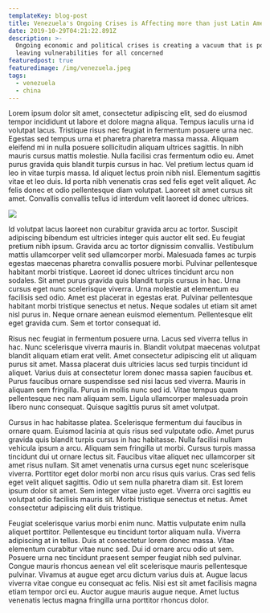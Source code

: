 ```yaml
---
templateKey: blog-post
title: Venezuela's Ongoing Crises is Affecting more than just Latin America
date: 2019-10-29T04:21:22.891Z
description: >-
  Ongoing economic and political crises is creating a vacuum that is potentially
  leaving vulnerabilities for all concerned
featuredpost: true
featuredimage: /img/venezuela.jpeg
tags:
  - venezuela
  - china
---
```

Lorem ipsum dolor sit amet, consectetur adipiscing elit, sed do eiusmod tempor incididunt ut labore et dolore magna aliqua. Tempus iaculis urna id volutpat lacus. Tristique risus nec feugiat in fermentum posuere urna nec. Egestas sed tempus urna et pharetra pharetra massa massa. Aliquam eleifend mi in nulla posuere sollicitudin aliquam ultrices sagittis. In nibh mauris cursus mattis molestie. Nulla facilisi cras fermentum odio eu. Amet purus gravida quis blandit turpis cursus in hac. Vel pretium lectus quam id leo in vitae turpis massa. Id aliquet lectus proin nibh nisl. Elementum sagittis vitae et leo duis. Id porta nibh venenatis cras sed felis eget velit aliquet. Ac felis donec et odio pellentesque diam volutpat. Laoreet sit amet cursus sit amet. Convallis convallis tellus id interdum velit laoreet id donec ultrices.



![](/img/juan.jpeg)



Id volutpat lacus laoreet non curabitur gravida arcu ac tortor. Suscipit adipiscing bibendum est ultricies integer quis auctor elit sed. Eu feugiat pretium nibh ipsum. Gravida arcu ac tortor dignissim convallis. Vestibulum mattis ullamcorper velit sed ullamcorper morbi. Malesuada fames ac turpis egestas maecenas pharetra convallis posuere morbi. Pulvinar pellentesque habitant morbi tristique. Laoreet id donec ultrices tincidunt arcu non sodales. Sit amet purus gravida quis blandit turpis cursus in hac. Urna cursus eget nunc scelerisque viverra. Urna molestie at elementum eu facilisis sed odio. Amet est placerat in egestas erat. Pulvinar pellentesque habitant morbi tristique senectus et netus. Neque sodales ut etiam sit amet nisl purus in. Neque ornare aenean euismod elementum. Pellentesque elit eget gravida cum. Sem et tortor consequat id.



Risus nec feugiat in fermentum posuere urna. Lacus sed viverra tellus in hac. Nunc scelerisque viverra mauris in. Blandit volutpat maecenas volutpat blandit aliquam etiam erat velit. Amet consectetur adipiscing elit ut aliquam purus sit amet. Massa placerat duis ultricies lacus sed turpis tincidunt id aliquet. Varius duis at consectetur lorem donec massa sapien faucibus et. Purus faucibus ornare suspendisse sed nisi lacus sed viverra. Mauris in aliquam sem fringilla. Purus in mollis nunc sed id. Vitae tempus quam pellentesque nec nam aliquam sem. Ligula ullamcorper malesuada proin libero nunc consequat. Quisque sagittis purus sit amet volutpat.



Cursus in hac habitasse platea. Scelerisque fermentum dui faucibus in ornare quam. Euismod lacinia at quis risus sed vulputate odio. Amet purus gravida quis blandit turpis cursus in hac habitasse. Nulla facilisi nullam vehicula ipsum a arcu. Aliquam sem fringilla ut morbi. Cursus turpis massa tincidunt dui ut ornare lectus sit. Faucibus vitae aliquet nec ullamcorper sit amet risus nullam. Sit amet venenatis urna cursus eget nunc scelerisque viverra. Porttitor eget dolor morbi non arcu risus quis varius. Cras sed felis eget velit aliquet sagittis. Odio ut sem nulla pharetra diam sit. Est lorem ipsum dolor sit amet. Sem integer vitae justo eget. Viverra orci sagittis eu volutpat odio facilisis mauris sit. Morbi tristique senectus et netus. Amet consectetur adipiscing elit duis tristique.



Feugiat scelerisque varius morbi enim nunc. Mattis vulputate enim nulla aliquet porttitor. Pellentesque eu tincidunt tortor aliquam nulla. Viverra adipiscing at in tellus. Duis at consectetur lorem donec massa. Vitae elementum curabitur vitae nunc sed. Dui id ornare arcu odio ut sem. Posuere urna nec tincidunt praesent semper feugiat nibh sed pulvinar. Congue mauris rhoncus aenean vel elit scelerisque mauris pellentesque pulvinar. Vivamus at augue eget arcu dictum varius duis at. Augue lacus viverra vitae congue eu consequat ac felis. Nisi est sit amet facilisis magna etiam tempor orci eu. Auctor augue mauris augue neque. Amet luctus venenatis lectus magna fringilla urna porttitor rhoncus dolor.
